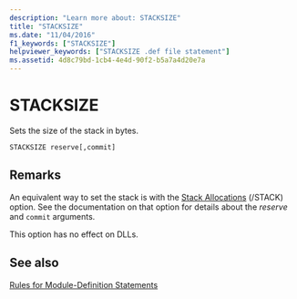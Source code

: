 ```yaml
---
description: "Learn more about: STACKSIZE"
title: "STACKSIZE"
ms.date: "11/04/2016"
f1_keywords: ["STACKSIZE"]
helpviewer_keywords: ["STACKSIZE .def file statement"]
ms.assetid: 4d8c79bd-1cb4-4e4d-90f2-b5a7a4d20e7a
---
```

# STACKSIZE

Sets the size of the stack in bytes.

```
STACKSIZE reserve[,commit]
```

## Remarks

An equivalent way to set the stack is with the [Stack Allocations](stack-stack-allocations.md) (/STACK) option. See the documentation on that option for details about the *reserve* and `commit` arguments.

This option has no effect on DLLs.

## See also

[Rules for Module-Definition Statements](rules-for-module-definition-statements.md)

